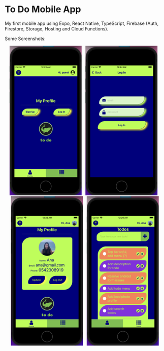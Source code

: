# To Do Mobile App 
My first mobile app using Expo, React Native, TypeScript, Firebase (Auth, Firestore, Storage, Hosting and Cloud Functions).  

Some Screenshots:  
<p align="center">
    <img alt="start" src="assets/images/start.png" width="45%">
&nbsp;
      <img alt="login" src="assets/images/login.png" width="45%">
      &nbsp;
      <img alt="profile" src="assets/images/profile.png" width="45%">
      &nbsp;
      <img alt="todos" src="assets/images/todos.png" width="45%">
</p>

